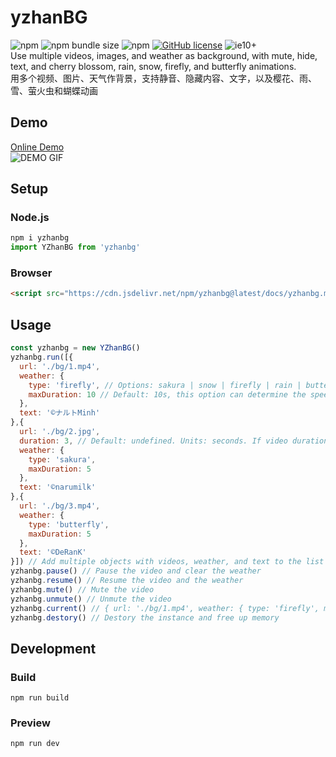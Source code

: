 # yzhanBG
![npm](https://img.shields.io/npm/v/yzhanbg)
![npm bundle size](https://img.shields.io/bundlephobia/minzip/yzhanbg)
![npm](https://img.shields.io/npm/dt/yzhanbg)
[![GitHub license](https://img.shields.io/github/license/mantoufan/yzhanbg)](https://github.com/mantoufan/yzhanbg/blob/main/LICENSE)
![ie10+](https://img.shields.io/badge/IE-10-skyblue)  
Use multiple videos, images, and weather as background, with mute, hide, text, and cherry blossom, rain, snow, firefly, and butterfly animations.  
用多个视频、图片、天气作背景，支持静音、隐藏内容、文字，以及樱花、雨、雪、萤火虫和蝴蝶动画
## Demo
[Online Demo](https://mantoufan.github.io/yzhanbg/)  
![DEMO GIF](https://s2.loli.net/2023/05/12/3xwLHqyRthi2EYJ.gif)
## Setup
### Node.js
```javascript
npm i yzhanbg
import YZhanBG from 'yzhanbg'
```
### Browser
```html
<script src="https://cdn.jsdelivr.net/npm/yzhanbg@latest/docs/yzhanbg.min.js"></script>
```
## Usage
```javascript 
const yzhanbg = new YZhanBG()
yzhanbg.run([{
  url: './bg/1.mp4',
  weather: {
    type: 'firefly', // Options: sakura | snow | firefly | rain | butterfly 
    maxDuration: 10 // Default: 10s, this option can determine the speed of animations
  },
  text: '©ナルトMinh'
},{
  url: './bg/2.jpg',
  duration: 3, // Default: undefined. Units: seconds. If video duration < this, it ends early
  weather: {
    type: 'sakura',
    maxDuration: 5
  },
  text: '©narumilk'
},{
  url: './bg/3.mp4',
  weather: {
    type: 'butterfly',
    maxDuration: 5
  },
  text: '©DeRanK'
}]) // Add multiple objects with videos, weather, and text to the list in the shown format.
yzhanbg.pause() // Pause the video and clear the weather
yzhanbg.resume() // Resume the video and the weather
yzhanbg.mute() // Mute the video
yzhanbg.unmute() // Unmute the video
yzhanbg.current() // { url: './bg/1.mp4', weather: { type: 'firefly', maxDuration: 10 }, text: '@author' }
yzhanbg.destory() // Destory the instance and free up memory
```
## Development
### Build
```shell
npm run build
```
### Preview
```shell
npm run dev
```